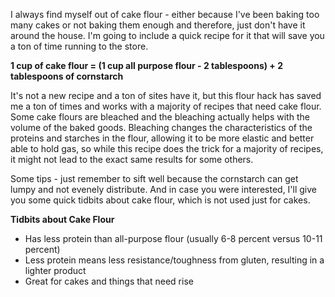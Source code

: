 I always find myself out of cake flour - either because I've been baking too many cakes or not baking them enough and therefore, just don't have it around the house.  I'm going to include a quick recipe for it that will save you a ton of time running to the store.

__1 cup of cake flour = (1 cup all purpose flour - 2 tablespoons) + 2 tablespoons of cornstarch__

It's not a new recipe and a ton of sites have it, but this flour hack has saved me a ton of times and works with a majority of recipes that need cake flour.  Some cake flours are bleached and the bleaching actually helps with the volume of the baked goods.  Bleaching changes the characteristics of the proteins and starches in the flour, allowing it to be more elastic and better able to hold gas, so while this recipe does the trick for a majority of recipes, it might not lead to the exact same results for some others. 

Some tips - just remember to sift well because the cornstarch can get lumpy and not evenely distribute.  And in case you were interested, I'll give you some quick tidbits about cake flour, which is not used just for cakes.

__Tidbits about Cake Flour__

- Has less protein than all-purpose flour (usually 6-8 percent versus 10-11 percent)
- Less protein means less resistance/toughness from gluten, resulting in a lighter product
- Great for cakes and things that need rise